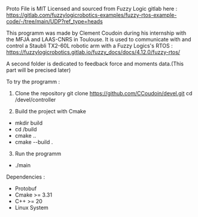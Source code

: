 Proto File is MIT Licensed and sourced from Fuzzy Logic gitlab here : https://gitlab.com/fuzzylogicrobotics-examples/fuzzy-rtos-example-code/-/tree/main/UDP?ref_type=heads

This programm was made by Clement Coudoin during his internship with the MFJA and LAAS-CNRS in Toulouse. It is used to communicate with and control a Staubli TX2-60L robotic arm with a Fuzzy Logics's RTOS : https://fuzzylogicrobotics.gitlab.io/fuzzy_docs/docs/4.12.0/fuzzy-rtos/

A second folder is dedicated to feedback force and moments data.(This part will be precised later)

To try the programm :
1. Clone the repository
git clone https://github.com/CCoudoin/devel.git
cd /devel/controller

2. Build the project with Cmake
- mkdir build
- cd /build
- cmake ..
- cmake --build .

3. Run the programm
- ./main

Dependencies :
- Protobuf
- Cmake >= 3.31
- C++ >= 20
- Linux System
